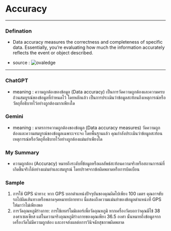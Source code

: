 # Accuracy 
---

### Defination 
- Data accuracy measures the correctness and completeness of specific data. Essentially, you’re evaluating how much the information accurately reflects the event or object described.

- source : ![ovaledge](https://www.ovaledge.com/blog/data-quality-metrics)
---
### ChatGPT
- meaning : ความถูกต้องของข้อมูล (Data accuracy) เป็นการวัดความถูกต้องและความครบถ้วนสมบูรณ์ของข้อมูลที่กำหนดไว้ โดยหลักแล้ว เป็นการประเมินว่าข้อมูลสะท้อนถึงเหตุการณ์หรือวัตถุที่อธิบายไว้อย่างถูกต้องมากเพียงใด

### Gemini
- meaning : มาตรการความถูกต้องของข้อมูล (Data accuracy measures) วัดความถูกต้องและความสมบูรณ์ของข้อมูลเฉพาะเจาะจง โดยพื้นฐานแล้ว คุณกำลังประเมินว่าข้อมูลสะท้อนเหตุการณ์หรือวัตถุที่อธิบายไว้อย่างถูกต้องแม่นยำเพียงใด

### My Summary 
- ความถูกต้อง (Accuracy) หมายถึงระดับที่ข้อมูลหรือผลลัพธ์สะท้อนความจริงหรือสถานการณ์ที่เกิดขึ้นจริงได้อย่างแม่นยำและสมบูรณ์ โดยปราศจากข้อผิดพลาดหรือการบิดเบือน

### Sample 
1. การใช้ GPS นำทาง:
หาก GPS บอกตำแหน่งปัจจุบันของคุณผิดไปเพียง 100 เมตร คุณอาจขับรถไปผิดเส้นทางหรือพลาดจุดหมายปลายทาง นี่แสดงถึงความแม่นยำของข้อมูลตำแหน่งที่ GPS ให้มาว่าไม่เพียงพอ
2. การวัดอุณหภูมิร่างกาย:
การใช้เทอร์โมมิเตอร์เพื่อวัดอุณหภูมิ หากเครื่องวัดบอกว่าคุณมีไข้ 38 องศาเซลเซียส แต่ในความจริงอุณหภูมิร่างกายของคุณเพียง 36.5 องศา นั่นหมายถึงข้อมูลจากเครื่องวัดไม่มีความถูกต้อง และอาจส่งผลต่อการวินิจฉัยสุขภาพผิดพลาด
